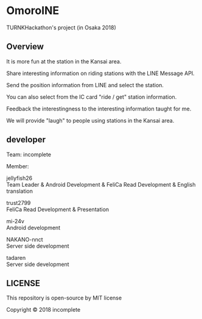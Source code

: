# OmoroINE
  
TURNKHackathon's project (in Osaka 2018)  
  
## Overview
It is more fun at the station in the Kansai area.  
  
Share interesting information on riding stations with the LINE Message API.  
  
Send the position information from LINE and select the station.  
  
You can also select from the IC card "ride / get" station information.  
  
Feedback the interestingness to the interesting information taught for me.  
  
We will provide "laugh" to people using stations in the Kansai area.  
  
## developer
Team: incomplete  
  
Member:  
  
jellyfish26  
Team Leader & Android Development & FeliCa Read Development & English translation  
  
trust2799  
FeliCa Read Development & Presentation  
  
mi-24v  
Android development  
  
NAKANO-nnct  
Server side development  
  
tadaren  
Server side development  
  
  
## LICENSE  
This repository is open-source by MIT license  
  
Copyright © 2018 incomplete









